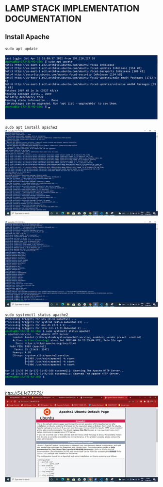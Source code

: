 # LAMP STACK IMPLEMENTATION DOCUMENTATION
## Install Apache

`sudo apt update`

![update packages](./images/update%20packages%20.PNG)


`sudo apt install apache2`
![install apache](./images/install%20apache2.PNG)

![install successful](./images/install%20successful.PNG)

`sudo systemctl status apache2`
![apache running](./images/apache%20running%20confirmed.PNG)

*http://54.147.77.70/*
![apache running](./images/Apache%20web%20server%20over%20the%20internet.PNG)


